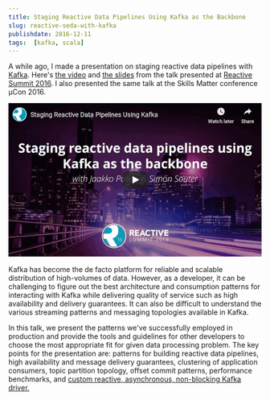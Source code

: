 ```yaml
---
title: Staging Reactive Data Pipelines Using Kafka as the Backbone
slug: reactive-seda-with-kafka
publishdate: 2016-12-11
tags:  [kafka, scala]
---
```


A while ago, I made a presentation on staging reactive data pipelines with [Kafka](https://kafka.apache.org/).
Here's [the video](https://www.youtube.com/watch?v=lMlspFnfHM8) and [the slides](https://speakerdeck.com/jkpl/staging-reactive-data-pipelines-using-kafka-as-the-backbone) from the talk presented at [Reactive Summit 2016](https://www.reactivesummit.org/).
I also presented the same talk at the Skills Matter conference µCon 2016.

<!--more-->

[![Video on YouTube](images/reactive_seda.png)](https://www.youtube.com/watch?v=lMlspFnfHM8)

Kafka has become the de facto platform for reliable and scalable
distribution of high-volumes of data. However, as a developer, it can be
challenging to figure out the best architecture and consumption patterns
for interacting with Kafka while delivering quality of service such as
high availability and delivery guarantees. It can also be difficult to
understand the various streaming patterns and messaging topologies
available in Kafka.

In this talk, we present the patterns we've successfully employed in
production and provide the tools and guidelines for other developers to
choose the most appropriate fit for given data processing problem. The
key points for the presentation are: patterns for building reactive data
pipelines, high availability and message delivery guarantees, clustering
of application consumers, topic partition topology, offset commit
patterns, performance benchmarks, and
[custom reactive, asynchronous, non-blocking Kafka driver.](https://github.com/cakesolutions/scala-kafka-client)
